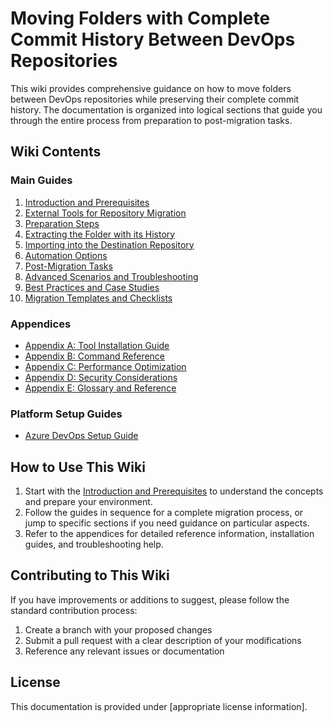 # Moving Folders with Complete Commit History Between DevOps Repositories

This wiki provides comprehensive guidance on how to move folders between DevOps repositories while preserving their complete commit history. The documentation is organized into logical sections that guide you through the entire process from preparation to post-migration tasks.

## Wiki Contents

### Main Guides

1. [Introduction and Prerequisites](./wiki-01-introduction-prerequisites.md)
2. [External Tools for Repository Migration](./wiki-02-external-tools.md)
3. [Preparation Steps](./wiki-03-preparation-steps.md)
4. [Extracting the Folder with its History](./wiki-04-extracting-folder-history.md)
5. [Importing into the Destination Repository](./wiki-05-importing-destination.md)
6. [Automation Options](./wiki-06-automation-options.md)
7. [Post-Migration Tasks](./wiki-07-post-migration-tasks.md)
8. [Advanced Scenarios and Troubleshooting](./wiki-08-advanced-scenarios.md)
9. [Best Practices and Case Studies](./wiki-09-best-practices.md)
10. [Migration Templates and Checklists](./wiki-10-templates-checklists.md)

### Appendices

- [Appendix A: Tool Installation Guide](./appendices/appendix-a-tool-installation.md)
- [Appendix B: Command Reference](./appendices/appendix-b-command-reference.md)
- [Appendix C: Performance Optimization](./appendices/appendix-c-performance-optimization.md)
- [Appendix D: Security Considerations](./appendices/appendix-d-security-considerations.md)
- [Appendix E: Glossary and Reference](./appendices/appendix-e-glossary-reference.md)

### Platform Setup Guides

- [Azure DevOps Setup Guide](./azure-devops-setup.md)

## How to Use This Wiki

1. Start with the [Introduction and Prerequisites](./wiki-01-introduction-prerequisites.md) to understand the concepts and prepare your environment.
2. Follow the guides in sequence for a complete migration process, or jump to specific sections if you need guidance on particular aspects.
3. Refer to the appendices for detailed reference information, installation guides, and troubleshooting help.

## Contributing to This Wiki

If you have improvements or additions to suggest, please follow the standard contribution process:

1. Create a branch with your proposed changes
2. Submit a pull request with a clear description of your modifications
3. Reference any relevant issues or documentation

## License

This documentation is provided under [appropriate license information].
